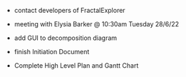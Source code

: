 - contact developers of FractalExplorer

- meeting with Elysia Barker @ 10:30am Tuesday 28/6/22

- add GUI to decomposition diagram

- finish Initiation Document

- Complete High Level Plan and Gantt Chart
